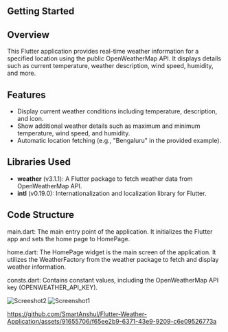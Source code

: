 ## Getting Started

## Overview
This Flutter application provides real-time weather information for a specified location using the public OpenWeatherMap API. It displays details such as current temperature, weather description, wind speed, humidity, and more.

## Features

- Display current weather conditions including temperature, description, and icon.
- Show additional weather details such as maximum and minimum temperature, wind speed, and humidity.
- Automatic location fetching (e.g., "Bengaluru" in the provided example).

## Libraries Used

- **weather** (v3.1.1): A Flutter package to fetch weather data from OpenWeatherMap API.
- **intl** (v0.19.0): Internationalization and localization library for Flutter.

## Code Structure
main.dart: The main entry point of the application. It initializes the Flutter app and sets the home page to HomePage.

home.dart: The HomePage widget is the main screen of the application. It utilizes the WeatherFactory from the weather package to fetch and display weather information.

consts.dart: Contains constant values, including the OpenWeatherMap API key (OPENWEATHER_API_KEY).


![Screeshot2](https://github.com/SmartAnshul/Flutter-Weather-Application/assets/91655706/42c2546e-e017-4bc1-ba3a-5fba12e7aac2)
![Screenshot1](https://github.com/SmartAnshul/Flutter-Weather-Application/assets/91655706/4dec7999-3cb5-4b47-852e-343673f59b02)



https://github.com/SmartAnshul/Flutter-Weather-Application/assets/91655706/f65ee2b9-6371-43e9-9209-c6e09526773a


